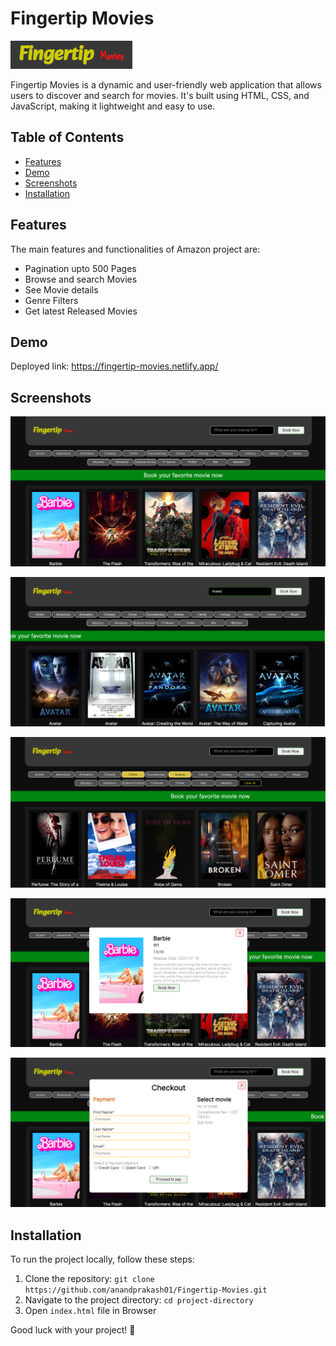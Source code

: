 # Fingertip Movies

![Project Logo](./screenshots/logo.png)

Fingertip Movies is a dynamic and user-friendly web application that allows users to discover and search for movies. It's built using HTML, CSS, and JavaScript, making it lightweight and easy to use.

## Table of Contents

- [Features](#features)
- [Demo](#demo)
- [Screenshots](#screenshots)
- [Installation](#installation)

## Features

The main features and functionalities of Amazon project are:

- Pagination upto 500 Pages
- Browse and search Movies
- See Movie details
- Genre Filters
- Get latest Released Movies

## Demo

Deployed link: https://fingertip-movies.netlify.app/

## Screenshots

![Home](./screenshots/home.png)


![Search](./screenshots/search.png)


![Genre filter](./screenshots/filter.png)


![Movie detail](./screenshots/moviePopup.png)


![Booking](./screenshots/bookingpopup.png)


## Installation

To run the project locally, follow these steps:

1. Clone the repository: `git clone https://github.com/anandprakash01/Fingertip-Movies.git`
2. Navigate to the project directory: `cd project-directory`
3. Open `index.html` file in Browser

Good luck with your project! 🚀
